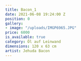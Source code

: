 ```yaml
---
title: Bacon_1
date: 2021-06-08 19:24:00 Z
position: 0
gallery:
- image: "/uploads/IMGP6965.JPG"
price: 6000
is_available: true
category: Öl auf Leinwand
dimensions: 120 x 63 cm
artist: Jehuda Bacon
---
```


